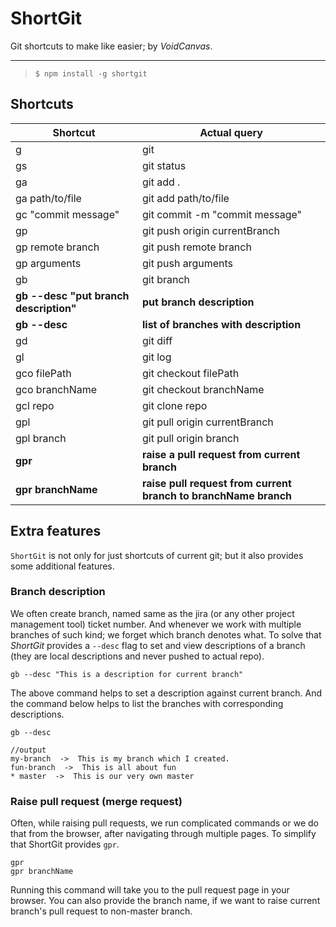 # ShortGit
Git shortcuts to make like easier; by *VoidCanvas*.

---

>`$ npm install -g shortgit`

## Shortcuts

Shortcut | Actual query
-|-
g | git
gs | git status
ga | git add .
ga path/to/file | git add path/to/file
gc "commit message" | git commit -m "commit message"
gp | git push origin currentBranch
gp remote branch| git push remote branch
gp arguments | git push arguments
gb | git branch
**gb --desc "put branch description"** | **put branch description**
**gb --desc** | **list of branches with description**
gd | git diff
gl | git log
gco filePath| git checkout filePath
gco branchName | git checkout branchName
gcl repo | git clone repo
gpl | git pull origin currentBranch
gpl branch | git pull origin branch
**gpr** | **raise a pull request from current branch**
**gpr branchName** | **raise pull request from current branch to branchName branch**


## Extra features

`ShortGit` is not only for just shortcuts of current git; but it also provides some additional features.

### Branch description
We often create branch, named same as the jira (or any other project management tool) ticket number. And whenever we work with multiple branches of such kind; we forget which branch denotes what.
To solve that *ShortGit* provides a `--desc` flag to set and view descriptions of a branch (they are local descriptions and never pushed to actual repo).

	gb --desc "This is a description for current branch"

The above command helps to set a description against current branch. And the command below helps to list the branches with corresponding descriptions.

	gb --desc

	//output 
	my-branch  ->  This is my branch which I created.
	fun-branch  ->  This is all about fun
	* master  ->  This is our very own master
	
### Raise pull request (merge request)
Often, while raising pull requests, we run complicated commands or we do that from the browser, after navigating through multiple pages. To simplify that ShortGit provides `gpr`. 

	gpr
	gpr branchName
	
Running this command will take you to the pull request page in your browser. You can also provide the branch name, if we want to raise current branch's pull request to non-master branch.
